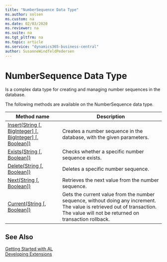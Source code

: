 ```yaml
---
title: "NumberSequence Data Type"
ms.author: solsen
ms.custom: na
ms.date: 02/03/2020
ms.reviewer: na
ms.suite: na
ms.tgt_pltfrm: na
ms.topic: article
ms.service: "dynamics365-business-central"
author: SusanneWindfeldPedersen
---
```

[//]: # (START>DO_NOT_EDIT)
[//]: # (IMPORTANT:Do not edit any of the content between here and the END>DO_NOT_EDIT.)
[//]: # (Any modifications should be made in the .xml files in the ModernDev repo.)
# NumberSequence Data Type
Is a complex data type for creating and managing number sequences in the database.


The following methods are available on the NumberSequence data type.


|Method name|Description|
|-----------|-----------|
|[Insert(String [, BigInteger] [, BigInteger] [, Boolean])](numbersequence-insert-method.md)|Creates a number sequence in the database, with the given parameters.|
|[Exists(String [, Boolean])](numbersequence-exists-method.md)|Checks whether a specific number sequence exists.|
|[Delete(String [, Boolean])](numbersequence-delete-method.md)|Deletes a specific number sequence.|
|[Next(String [, Boolean])](numbersequence-next-method.md)|Retrieves the next value from the number sequence.|
|[Current(String [, Boolean])](numbersequence-current-method.md)|Gets the current value from the number sequence, without doing any increment. The value is retrieved out of transaction. The value will not be returned on transaction rollback.|


[//]: # (IMPORTANT: END>DO_NOT_EDIT)
## See Also  
[Getting Started with AL](../../devenv-get-started.md)  
[Developing Extensions](../../devenv-dev-overview.md)  
